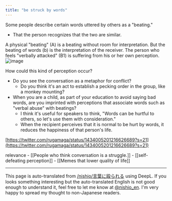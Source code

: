 ```yaml
---
title: "be struck by words"
---
```


Some people describe certain words uttered by others as a "beating."
- That the person recognizes that the two are similar.

A physical "beating" (A) is a beating without room for interpretation.
But the beating of words (b) is the interpretation of the receiver.
The person who feels "verbally attacked" (B1) is suffering from his or her own perception.
![image](https://gyazo.com/c25542ad0e20094de56a230741f7de2f/thumb/1000)

How could this kind of perception occur?
- Do you see the conversation as a metaphor for conflict?
    - Do you think it's an act to establish a pecking order in the group, like a monkey mounting?
- When you are a child, as part of your education to avoid saying bad words, are you imprinted with perceptions that associate words such as "verbal abuse" with beatings?
    - I think it's useful for speakers to think, "Words can be hurtful to others, so let's use them with consideration."
    - When the recipient perceives that it is normal to be hurt by words, it reduces the happiness of that person's life.



[https://twitter.com/rugamaga/status/1434005201216626689?s=21](https://twitter.com/rugamaga/status/1434005201216626689?s=21)

relevance
    - [[People who think conversation is a struggle.]]
    - [[self-defeating perception]]
    - [[Memes that lower quality of life]]

---
This page is auto-translated from [/nishio/言葉に殴られる](https://scrapbox.io/nishio/言葉に殴られる) using DeepL. If you looks something interesting but the auto-translated English is not good enough to understand it, feel free to let me know at [@nishio_en](https://twitter.com/nishio_en). I'm very happy to spread my thought to non-Japanese readers.